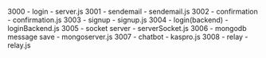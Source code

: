 3000 - login - server.js
3001 - sendemail - sendemail.js
3002 - confirmation - confirmation.js
3003 - signup - signup.js
3004 - login(backend) - loginBackend.js
3005 - socket server - serverSocket.js
3006 - mongodb message save - mongoserver.js
3007 - chatbot - kaspro.js
3008 - relay - relay.js